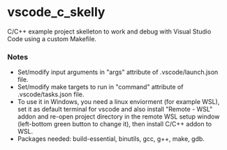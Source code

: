 # vscode_c_skelly
C/C++ example project skelleton to work and debug with Visual Studio Code using a custom Makefile.

### Notes
- Set/modify input arguments in "args" attribute of .vscode/launch.json file.
- Set/modify make targets to run in "command" attribute of .vscode/tasks.json file.
- To use it in Windows, you need a linux enviorment (for example WSL), set it as default terminal for vscode and also install "Remote - WSL" addon and re-open project directory in the remote WSL setup window (left-bottom green button to change it), then install C/C++ addon to WSL.
- Packages needed: build-essential, binutils, gcc, g++, make, gdb.
